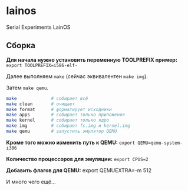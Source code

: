 lainos
======

Serial Experiments LainOS

## Сборка

**Для начала нужно установить переменную TOOLPREFIX пример:**
`export TOOLPREFIX=i586-elf-`

Далее выполняем `make` (сейчас эквивалентен `make img`).

Затем `make qemu`.

```sh
make             # собирает всё
make clean       # очищает
make format      # форматирует исходники
make apps        # собирает только приложения
make kernel      # собирает только ядро
make img         # собирает fs.img и kernel.img
make qemu        # запустить эмулятор QEMU
```

**Кроме того можно изменить путь к QEMU:**
`export QEMU=qemu-system-i386`

**Количество процессоров для эмуляции:**
`export CPUS=2`

**Добавить флагов для QEMU:**
export QEMUEXTRA=-m 512

И много чего ещё...

